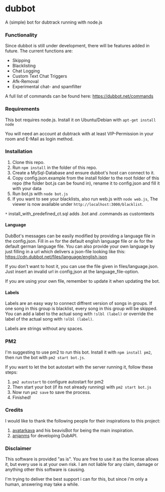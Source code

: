 # dubbot
A (simple) bot for dubtrack running with node.js

### Functionality

Since dubbot is still under development, there will be features added in future. The current functions are:

* Skipping
* Blacklisting
* Chat Logging
* Custom Text Chat Triggers
* Afk-Removal
* Experimental chat- and spamfilter

A full list of commands can be found here: https://dubbot.net/commands

### Requirements

This bot requires node.js. Install it on Ubuntu/Debian with ```apt-get install node```

You will need an account at dubtrack with at least VIP-Permission in your room and E-Mail as login method.



### Installation

1. Clone this repo.
2. Run ```npm install``` in the folder of this repo.
3. Create a MySql-Database and ensure dubbot's host can connect to it.
4. Copy config.json.example from the install folder to the root folder of this repo (the folder bot.js can be found in), rename it to config.json and fill it with your data
5. Run bot.js with ```node bot.js```
6. If you want to see your blacklists, also run web.js with ```node web.js```, The viewer is now available under ```http://localhost:3000/blacklist```.

`*` install_with_predefined_ct.sql adds .bot and .commands as customtexts

#### Language

DubBot's messages can be easily modified by providing a language file in the config.json. Fill in ```en``` for the default english language file or ```de``` for the default german language file. You can also provide your own language by just filling in a url which delivers a json-file looking like this: https://cdn.dubbot.net/files/language/english.json

If you don't want to host it, you can use the file given in files/language.json. Just insert an invalid url in config,json at the language_file-option.

If you are using your own file, remember to update it when updating the bot.

#### Labels

Labels are an easy way to connect diffrent version of songs in groups. If one song in this group is blacklist, every song in this group will be skipped. You can add a label to the actual song with ```!slbl (label)``` or override the label of the actual song with ```!olbl (label)```.

Labels are strings without any spaces.

### PM2

I'm suggesting to use pm2 to run this bot. Install it with ```npm install pm2```, then run the bot with ```pm2 start bot.js```.

If you want to let the bot autostart with the server running it, follow these steps:

1. ```pm2 autostart``` to configure autostart for pm2
2. Then start your bot (if its not already running) with ```pm2 start bot.js```
3. Now run ```pm2 save``` to save the process.
4. Finished!


### Credits

I would like to thank the following people for their inspirations to this project:

1. [avatarkava](https://github.com/avatarkava) and his beavisBot for being the main inspiration.
2. [anjanms](https://github.com/anjanms) for developing DubAPI.


### Disclaimer

This software is provided "as is". You are free to use it as the license allows it, but every use is at your own risk. I am not liable for any claim, damage or anything other this software is causing.

I'm trying to deliver the best support i can for this, but since i'm only a human, answering may take a while.
